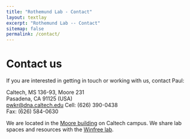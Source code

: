 ```yaml
---
title: "Rothemund Lab - Contact"
layout: textlay
excerpt: "Rothemund Lab -- Contact"
sitemap: false
permalink: /contact/
---
```


# Contact us
If you are interested in getting in touch or working with us, contact Paul:

Caltech, MS 136-93, Moore 231  
Pasadena, CA 91125 (USA)  
[pwkr@dna.caltech.edu](mailto:pwkr@dna.caltech.edu)
Cell: (626) 390-0438  
Fax: (626) 584-0630  



We are located in the [Moore building](https://goo.gl/maps/nwh6LWJPqApKGP6k7) on Caltech campus. We share lab spaces and resources with the [Winfree lab](http://dna.caltech.edu).


